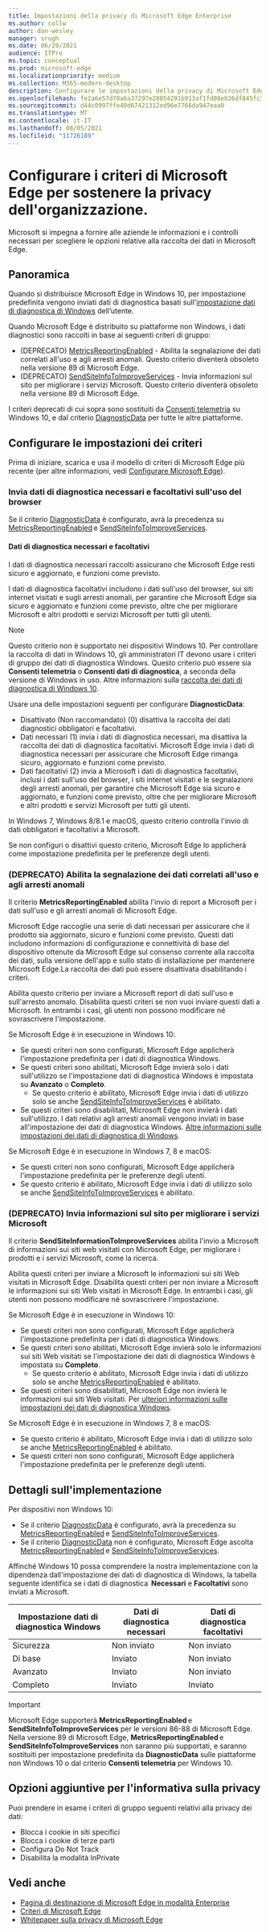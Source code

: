 ```yaml
---
title: Impostazioni della privacy di Microsoft Edge Enterprise
ms.author: collw
author: dan-wesley
manager: srugh
ms.date: 06/29/2021
audience: ITPro
ms.topic: conceptual
ms.prod: microsoft-edge
ms.localizationpriority: medium
ms.collection: M365-modern-desktop
description: Configurare le impostazioni della privacy di Microsoft Edge Enterprise
ms.openlocfilehash: fe2a6e57d70a6a37297e28854291b913af1fd08e826df845fc3572fecb09f07a
ms.sourcegitcommit: d44c0997ffe40d67421312ed96e7766da947eaa0
ms.translationtype: MT
ms.contentlocale: it-IT
ms.lasthandoff: 08/05/2021
ms.locfileid: "11726189"
---
```

# <a name="configure-microsoft-edge-policies-to-support-enterprise-privacy"></a>Configurare i criteri di Microsoft Edge per sostenere la privacy dell'organizzazione.

Microsoft si impegna a fornire alle aziende le informazioni e i controlli necessari per scegliere le opzioni relative alla raccolta dei dati in Microsoft Edge.

## <a name="overview"></a>Panoramica

Quando si distribuisce Microsoft Edge in Windows 10, per impostazione predefinita vengono inviati dati di diagnostica basati sull'[impostazione dati di diagnostica di Windows](/windows/privacy/configure-windows-diagnostic-data-in-your-organization) dell’utente.

Quando Microsoft Edge è distribuito su piattaforme non Windows, i dati diagnostici sono raccolti in base ai seguenti criteri di gruppo:

- (DEPRECATO) [MetricsReportingEnabled](./microsoft-edge-policies.md#metricsreportingenabled) - Abilita la segnalazione dei dati correlati all'uso e agli arresti anomali. Questo criterio diventerà obsoleto nella versione 89 di Microsoft Edge.
- (DEPRECATO) [SendSiteInfoToImproveServices](./microsoft-edge-policies.md#sendsiteinfotoimproveservices) - Invia informazioni sul sito per migliorare i servizi Microsoft. Questo criterio diventerà obsoleto nella versione 89 di Microsoft Edge.

I criteri deprecati di cui sopra sono sostituiti da [Consenti telemetria](/windows/privacy/configure-windows-diagnostic-data-in-your-organization) su Windows 10, e dal criterio [DiagnosticData](./microsoft-edge-policies.md#diagnosticdata) per tutte le altre piattaforme.  

## <a name="configure-policy-settings"></a>Configurare le impostazioni dei criteri

Prima di iniziare, scarica e usa il modello di criteri di Microsoft Edge più recente (per altre informazioni, vedi [Configurare Microsoft Edge](configure-microsoft-edge.md)).

### <a name="send-required-and-optional-diagnostic-data-about-browser-usage"></a>Invia dati di diagnostica necessari e facoltativi sull'uso del browser

Se il criterio [DiagnosticData](./microsoft-edge-policies.md#diagnosticdata) è configurato, avrà la precedenza su [MetricsReportingEnabled](./microsoft-edge-policies.md#metricsreportingenabled) e [SendSiteInfoToImproveServices](./microsoft-edge-policies.md#sendsiteinfotoimproveservices).

#### <a name="required-and-optional-diagnostic-data"></a>Dati di diagnostica necessari e facoltativi

I dati di diagnostica necessari raccolti assicurano che Microsoft Edge resti sicuro e aggiornato, e funzioni come previsto.

I dati di diagnostica facoltativi includono i dati sull'uso del browser, sui siti internet visitati e sugli arresti anomali, per garantire che Microsoft Edge sia sicuro e aggiornato e funzioni come previsto, oltre che per migliorare Microsoft e altri prodotti e servizi Microsoft per tutti gli utenti.

> [!NOTE]
> Questo criterio non è supportato nei dispositivi Windows 10. Per controllare la raccolta di dati in Windows 10, gli amministratori IT devono usare i criteri di gruppo dei dati di diagnostica Windows. Questo criterio può essere sia **Consenti telemetria** o **Consenti dati di diagnostica**, a seconda della versione di Windows in uso. Altre informazioni sulla [raccolta dei dati di diagnostica di Windows 10](/windows/privacy/configure-windows-diagnostic-data-in-your-organization).

Usare una delle impostazioni seguenti per configurare **DiagnosticData**:

- Disattivato (Non raccomandato) (0) disattiva la raccolta dei dati diagnostici obbligatori e facoltativi. 
- Dati necessari (1) invia i dati di diagnostica necessari, ma disattiva la raccolta dei dati di diagnostica facoltativi. Microsoft Edge invia i dati di diagnostica necessari per assicurare che Microsoft Edge rimanga sicuro, aggiornato e funzioni come previsto. 
- Dati facoltativi (2) invia a Microsoft i dati di diagnostica facoltativi, inclusi i dati sull'uso del browser, i siti internet visitati e le segnalazioni degli arresti anomali, per garantire che Microsoft Edge sia sicuro e aggiornato, e funzioni come previsto, oltre che per migliorare Microsoft e altri prodotti e servizi Microsoft per tutti gli utenti.

In Windows 7, Windows 8/8.1 e macOS, questo criterio controlla l'invio di dati obbligatori e facoltativi a Microsoft.

Se non configuri o disattivi questo criterio, Microsoft Edge lo applicherà come impostazione predefinita per le preferenze degli utenti.

### <a name="deprecated-enable-usage-and-crash-related-data-reporting"></a>(DEPRECATO) Abilita la segnalazione dei dati correlati all'uso e agli arresti anomali

Il criterio **MetricsReportingEnabled** abilita l'invio di report a Microsoft per i dati sull'uso e gli arresti anomali di Microsoft Edge.

Microsoft Edge raccoglie una serie di dati necessari per assicurare che il prodotto sia aggiornato, sicuro e funzioni come previsto. Questi dati includono informazioni di configurazione e connettività di base del dispositivo ottenute da Microsoft Edge sul consenso corrente alla raccolta dei dati, sulla versione dell'app e sullo stato di installazione per mantenere Microsoft Edge.La raccolta dei dati può essere disattivata disabilitando i criteri.

Abilita questo criterio per inviare a Microsoft report di dati sull'uso e sull'arresto anomalo. Disabilita questi criteri se non vuoi inviare questi dati a Microsoft. In entrambi i casi, gli utenti non possono modificare né sovrascrivere l'impostazione.

Se Microsoft Edge è in esecuzione in Windows 10:

- Se questi criteri non sono configurati, Microsoft Edge applicherà l'impostazione predefinita per i dati di diagnostica Windows.
- Se questi criteri sono abilitati, Microsoft Edge invierà solo i dati sull'utilizzo se l'impostazione dati di diagnostica Windows è impostata su **Avanzato** o **Completo**.
  - Se questo criterio è abilitato, Microsoft Edge invia i dati di utilizzo solo se anche [SendSiteInfoToImproveServices](./microsoft-edge-policies.md#sendsiteinfotoimproveservices) è abilitato.
- Se questi criteri sono disabilitati, Microsoft Edge non invierà i dati sull'utilizzo. I dati relativi agli arresti anomali vengono inviati in base all'impostazione dei dati di diagnostica Windows. [Altre informazioni sulle impostazioni dei dati di diagnostica di Windows](/windows/privacy/configure-windows-diagnostic-data-in-your-organization).

Se Microsoft Edge è in esecuzione in Windows 7, 8 e macOS:

- Se questi criteri non sono configurati, Microsoft Edge applicherà l'impostazione predefinita per le preferenze degli utenti.
-  Se questo criterio è abilitato, Microsoft Edge invia i dati di utilizzo solo se anche [SendSiteInfoToImproveServices](./microsoft-edge-policies.md#sendsiteinfotoimproveservices) è abilitato.

### <a name="deprecated-send-site-information-to-improve-microsoft-services"></a>(DEPRECATO) Invia informazioni sul sito per migliorare i servizi Microsoft

Il criterio **SendSiteInformationToImproveServices** abilita l'invio a Microsoft di informazioni sui siti web visitati con Microsoft Edge, per migliorare i prodotti e i servizi Microsoft, come la ricerca.

Abilita questi criteri per inviare a Microsoft le informazioni sui siti Web visitati in Microsoft Edge. Disabilita questi criteri per non inviare a Microsoft le informazioni sui siti Web visitati in Microsoft Edge. In entrambi i casi, gli utenti non possono modificare né sovrascrivere l'impostazione.

Se Microsoft Edge è in esecuzione in Windows 10:

- Se questi criteri non sono configurati, Microsoft Edge applicherà l'impostazione predefinita per i dati di diagnostica Windows.
- Se questi criteri sono abilitati, Microsoft Edge invierà solo le informazioni sui siti Web visitati se l'impostazione dei dati di diagnostica Windows è impostata su **Completo**.
  - Se questo criterio è abilitato, Microsoft Edge invia i dati di utilizzo solo se anche [MetricsReportingEnabled](./microsoft-edge-policies.md#metricsreportingenabled) è abilitato. 
- Se questi criteri sono disabilitati, Microsoft Edge non invierà le informazioni sui siti Web visitati. Per [ulteriori informazioni sulle impostazioni dei dati di diagnostica Windows](/windows/privacy/configure-windows-diagnostic-data-in-your-organization).

Se Microsoft Edge è in esecuzione in Windows 7, 8 e macOS:

- Se questo criterio è abilitato, Microsoft Edge invia i dati di utilizzo solo se anche [MetricsReportingEnabled](./microsoft-edge-policies.md#metricsreportingenabled) è abilitato.
- Se questi criteri non sono configurati, Microsoft Edge applicherà l'impostazione predefinita per le preferenze degli utenti.

## <a name="implementation-details"></a>Dettagli sull'implementazione

Per dispositivi non Windows 10: 
- Se il criterio [DiagnosticData](./microsoft-edge-policies.md#diagnosticdata) è configurato, avrà la precedenza su [MetricsReportingEnabled](./microsoft-edge-policies.md#metricsreportingenabled) e [SendSiteInfoToImproveServices](./microsoft-edge-policies.md#sendsiteinfotoimproveservices). 
- Se il criterio [DiagnosticData](./microsoft-edge-policies.md#diagnosticdata) non è configurato, Microsoft Edge ascolta [MetricsReportingEnabled](./microsoft-edge-policies.md#metricsreportingenabled) e [SendSiteInfoToImproveServices](./microsoft-edge-policies.md#sendsiteinfotoimproveservices).  

Affinché Windows 10 possa comprendere la nostra implementazione con la dipendenza dall'impostazione dei dati di diagnostica di Windows, la tabella seguente identifica se i dati di diagnostica  **Necessari** e **Facoltativi** sono inviati a Microsoft.

| Impostazione dati di diagnostica Windows | Dati di diagnostica necessari  | Dati di diagnostica facoltativi |
|---------------------------------|-----------------------------------------------|-----------------------------------------------------|
| Sicurezza                        | Non inviato                                      | Non inviato                                            |
| Di base                           | Inviato                                      | Non inviato                                            |
| Avanzato                        | Inviato                                          | Non inviato                                            |
| Completo                            | Inviato                                          | Inviato                                                |

> [!IMPORTANT]
> Microsoft Edge supporterà **MetricsReportingEnabled** e **SendSiteInfoToImproveServices** per le versioni 86-88 di Microsoft Edge. Nella versione 89 di Microsoft Edge, **MetricsReportingEnabled** e **SendSiteInfoToImproveServices** non saranno più supportati, e saranno sostituiti per impostazione predefinita da **DiagnosticData** sulle piattaforme non Windows 10 o dal criterio **Consenti telemetria** per Windows 10.

## <a name="additional-privacy-policy-options"></a>Opzioni aggiuntive per l'informativa sulla privacy

Puoi prendere in esame i criteri di gruppo seguenti relativi alla privacy dei dati:

- Blocca i cookie in siti specifici
- Blocca i cookie di terze parti
- Configura Do Not Track
- Disabilita la modalità InPrivate

## <a name="see-also"></a>Vedi anche

- [Pagina di destinazione di Microsoft Edge in modalità Enterprise](https://aka.ms/EdgeEnterprise)
- [Criteri di Microsoft Edge](microsoft-edge-policies.md)
- [Whitepaper sulla privacy di Microsoft Edge](/microsoft-edge/privacy-whitepaper)